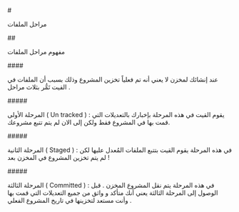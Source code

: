 ﻿\# 

مراحل الملفات

\## 

مفهوم مراحل الملفات

\#### 

عند إنشائك لمخزن لا يعني أنه تم فعلياً تخزين المشروع وذلك بسبب أن الملفات في القيت تَمُّر بثلاث مراحل . 

\##### 

المرحلة الأولى ( Un tracked ) : يقوم القيت في هذه المرحلة بإخبارك بالتعديلات التي قمت بها في المشروع فقط ولكن إلى الان لم يتم تتبع مشروعك. 

\##### 

المرحلة الثانية ( Staged ) : في هذه المرحلة يقوم القيت بتتبع الملفات المُعدل عليها لكن لم يتم تخزين المشروع في المخزن بعد ! 

\##### 

المرحلة الثالثة ( Committed ) : في هذه المرحلة يتم نقل المشروع المخزن . قبل الوصول إلى المرحلة الثالثة يعني أنك متأكد و واثق من جميع التعديلات التي قمت بها وأنت مستعد لتخزينها في تاريخ المشروع الفعلي .
